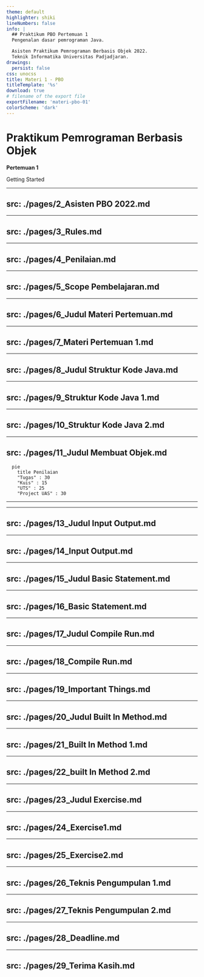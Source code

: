 ```yaml
---
theme: default
highlighter: shiki
lineNumbers: false
info: |
  ## Praktikum PBO Pertemuan 1
  Pengenalan dasar pemrograman Java.

  Asisten Praktikum Pemrograman Berbasis Objek 2022.
  Teknik Informatika Universitas Padjadjaran.
drawings:
  persist: false
css: unocss
title: Materi 1 - PBO
titleTemplate: '%s'
download: true
# filename of the export file
exportFilename: 'materi-pbo-01'
colorScheme: 'dark'
---
```


# Praktikum Pemrograman Berbasis Objek

**Pertemuan 1**

<div class="pt-12">
  <span @click="$slidev.nav.next" class="px-2 py-1 rounded cursor-pointer" hover="bg-white bg-opacity-10">
    Getting Started <carbon:arrow-right class="inline"/>
  </span>
</div>

---
src: ./pages/2_Asisten PBO 2022.md
---

---
src: ./pages/3_Rules.md
---

---
src: ./pages/4_Penilaian.md
---

---
src: ./pages/5_Scope Pembelajaran.md
---

---
src: ./pages/6_Judul Materi Pertemuan.md
---

---
src: ./pages/7_Materi Pertemuan 1.md
---

---
src: ./pages/8_Judul Struktur Kode Java.md
---

---
src: ./pages/9_Struktur Kode Java 1.md
---

---
src: ./pages/10_Struktur Kode Java 2.md
---

---
src: ./pages/11_Judul Membuat Objek.md
---

</div>

```mermaid   {theme: 'dark', scale: 0.5}
  pie 
    title Penilaian
    "Tugas" : 30
    "Kuis" : 15
    "UTS" : 25
    "Project UAS" : 30
```

</div> 

---

---
src: ./pages/13_Judul Input Output.md
---

---
src: ./pages/14_Input Output.md
---

---
src: ./pages/15_Judul Basic Statement.md
---

---
src: ./pages/16_Basic Statement.md
---

---
src: ./pages/17_Judul Compile Run.md
---

---
src: ./pages/18_Compile Run.md
---

---
src: ./pages/19_Important Things.md
---

---
src: ./pages/20_Judul Built In Method.md
---

---
src: ./pages/21_Built In Method 1.md
---

---
src: ./pages/22_built In Method 2.md
---

---
src: ./pages/23_Judul Exercise.md
---

---
src: ./pages/24_Exercise1.md
---

---
src: ./pages/25_Exercise2.md
---

---
src: ./pages/26_Teknis Pengumpulan 1.md
---

---
src: ./pages/27_Teknis Pengumpulan 2.md
---

---
src: ./pages/28_Deadline.md
---

---
src: ./pages/29_Terima Kasih.md
---